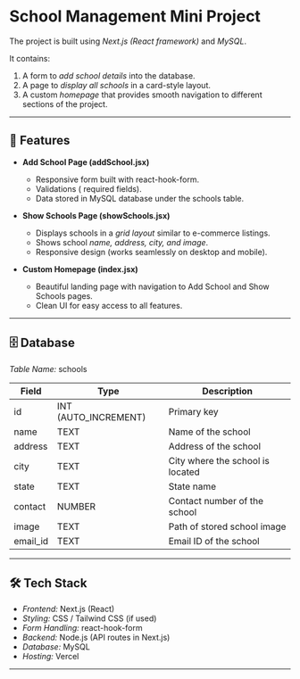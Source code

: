 # School Management Mini Project  
The project is built using *Next.js (React framework)* and *MySQL*.  

It contains:  
1. A form to *add school details* into the database.  
2. A page to *display all schools* in a card-style layout.  
3. A custom *homepage* that provides smooth navigation to different sections of the project.  

---

## 🚀 Features  

- **Add School Page (addSchool.jsx)**  
  - Responsive form built with react-hook-form.  
  - Validations ( required fields).   
  - Data stored in MySQL database under the schools table.  

- **Show Schools Page (showSchools.jsx)**  
  - Displays schools in a *grid layout* similar to e-commerce listings.  
  - Shows school *name, address, city, and image*.  
  - Responsive design (works seamlessly on desktop and mobile).  

- **Custom Homepage (index.jsx)**  
  - Beautiful landing page with navigation to Add School and Show Schools pages.  
  - Clean UI for easy access to all features.  

---

## 🗄 Database  

*Table Name:* schools  

| Field      | Type            | Description                  |
|------------|-----------------|------------------------------|
| id         | INT (AUTO_INCREMENT) | Primary key               |
| name       | TEXT            | Name of the school           |
| address    | TEXT            | Address of the school        |
| city       | TEXT            | City where the school is located |
| state      | TEXT            | State name                   |
| contact    | NUMBER          | Contact number of the school |
| image      | TEXT            | Path of stored school image  |
| email_id   | TEXT            | Email ID of the school       |

---

## 🛠 Tech Stack  

- *Frontend:* Next.js (React)  
- *Styling:* CSS / Tailwind CSS (if used)  
- *Form Handling:* react-hook-form  
- *Backend:* Node.js (API routes in Next.js)  
- *Database:* MySQL  
- *Hosting:* Vercel  

---
